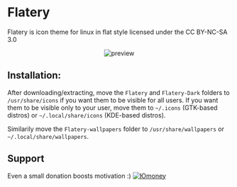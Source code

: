 # Flatery
Flatery is icon theme for linux in flat style licensed under the CC BY-NC-SA 3.0 

<p align="center">
  <img src="https://gitlab.com/cybernix/flatery/-/raw/master/cover.png" alt="preview"/>
</p>



## Installation:
After downloading/extracting, move the `Flatery` and `Flatery-Dark` folders to `/usr/share/icons` if you want them to be visible for all users.
If you want them to be visible only to your user, move them to `~/.icons` (GTK-based distros) or `~/.local/share/icons` (KDE-based distros).

Similarily move the `Flatery-wallpapers` folder to `/usr/share/wallpapers` or `~/.local/share/wallpapers`.

 
## Support
Even a small donation boosts motivation :) 
[![Юmoney](https://i.imgur.com/KrkyEbB.png)](https://yoomoney.ru/to/41001796418567)



